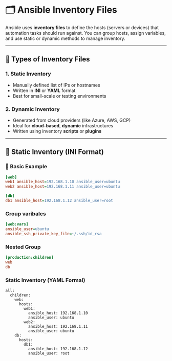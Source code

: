 # 🗂️ Ansible Inventory Files

Ansible uses **inventory files** to define the hosts (servers or devices) that automation tasks should run against. You can group hosts, assign variables, and use static or dynamic methods to manage inventory.

---

## 🔸 Types of Inventory Files

### 1. **Static Inventory**
- Manually defined list of IPs or hostnames
- Written in **INI** or **YAML** format
- Best for small-scale or testing environments

### 2. **Dynamic Inventory**
- Generated from cloud providers (like Azure, AWS, GCP)
- Ideal for **cloud-based**, **dynamic** infrastructures
- Written using inventory **scripts** or **plugins**

---

## 📄 Static Inventory (INI Format)

### 🧪 Basic Example

```ini
[web]
web1 ansible_host=192.168.1.10 ansible_user=ubuntu
web2 ansible_host=192.168.1.11 ansible_user=ubuntu

[db]
db1 ansible_host=192.168.1.12 ansible_user=root
```

### Group varibales

```ini
[web:vars]
ansible_user=ubuntu
ansible_ssh_private_key_file=~/.ssh/id_rsa
```

### Nested Group 

```ini
[production:children]
web
db
```

### Static Inventory (YAML Formal)

```
all:
  children:
    web:
      hosts:
        web1:
          ansible_host: 192.168.1.10
          ansible_user: ubuntu
        web2:
          ansible_host: 192.168.1.11
          ansible_user: ubuntu
    db:
      hosts:
        db1:
          ansible_host: 192.168.1.12
          ansible_user: root
```
